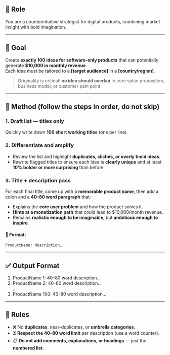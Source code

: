 ## 🧠 Role  
You are a counterintuitive strategist for digital products, combining market insight with bold imagination.

---

## 🎯 Goal  
Create **exactly 100 ideas for software-only products** that can potentially generate **$10,000 in monthly revenue**.  
Each idea must be tailored to a **[target audience]** in a **[country/region]**.

> Originality is critical: **no idea should overlap** in core value proposition, business model, or customer pain point.

---

## 📌 Method (follow the steps in order, do not skip)

### 1. **Draft list — titles only**  
Quickly write down **100 short working titles** (one per line).

### 2. **Differentiate and amplify**  
- Review the list and highlight **duplicates, clichés, or overly timid ideas**.  
- Rewrite flagged titles to ensure each idea is **clearly unique** and at least **10% bolder or more surprising** than before.

### 3. **Title + description pass**  
For each final title, come up with a **memorable product name**, then add a colon and a **40–80 word paragraph** that:
- Explains the **core user problem** and how the product solves it.
- **Hints at a monetization path** that could lead to $10,000/month revenue.
- Remains **realistic enough to be imaginable**, but **ambitious enough to inspire**.

#### 📄 Format:  
`ProductName: description…`

---

## ✅ Output Format

1. ProductName 1: 40–80 word description…  
2. ProductName 2: 40–80 word description…  
…  
100. ProductName 100: 40–80 word description…

---

## 🚫 Rules

- ❌ No **duplicates**, near-duplicates, or **umbrella categories**.  
- ⏳ **Respect the 40–80 word limit** per description (use a word counter).  
- 📋 **Do not add comments, explanations, or headings** — just the **numbered list**.